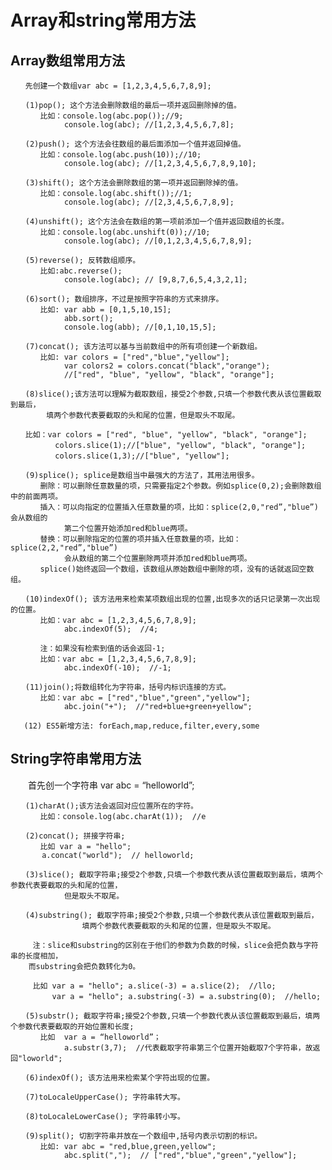 # Array和string常用方法

## Array数组常用方法
   
    　　先创建一个数组var abc = [1,2,3,4,5,6,7,8,9];
    
    　　(1)pop(); 这个方法会删除数组的最后一项并返回删除掉的值。
    　　　　比如：console.log(abc.pop());//9;   
                console.log(abc); //[1,2,3,4,5,6,7,8];
    
    　　(2)push(); 这个方法会往数组的最后面添加一个值并返回掉值。
    　　　　比如：console.log(abc.push(10));//10;    
                console.log(abc); //[1,2,3,4,5,6,7,8,9,10];
    
    　　(3)shift(); 这个方法会删除数组的第一项并返回删除掉的值。
    　　　　比如：console.log(abc.shift());//1;    
                console.log(abc); //[2,3,4,5,6,7,8,9];
    
    　　(4)unshift(); 这个方法会在数组的第一项前添加一个值并返回数组的长度。
    　　　　比如：console.log(abc.unshift(0));//10;    
                console.log(abc); //[0,1,2,3,4,5,6,7,8,9];
    
    　　(5)reverse(); 反转数组顺序。
    　　　　比如:abc.reverse(); 
                console.log(abc); // [9,8,7,6,5,4,3,2,1];
    
    　　(6)sort(); 数组排序，不过是按照字符串的方式来排序。
    　　　　比如: var abb = [0,1,5,10,15]; 
                abb.sort(); 
                console.log(abb); //[0,1,10,15,5];
    
    　　(7)concat(); 该方法可以基与当前数组中的所有项创建一个新数组。
    　　　　比如: var colors = ["red","blue","yellow"];  
                var colors2 = colors.concat("black","orange");  
                //["red", "blue", "yellow", "black", "orange"];
    
    　　(8)slice();该方法可以理解为截取数组，接受2个参数,只填一个参数代表从该位置截取到最后，
            填两个参数代表要截取的头和尾的位置，但是取头不取尾。
    
    　　比如：var colors = ["red", "blue", "yellow", "black", "orange"];
    　　　　　　colors.slice(1);//["blue", "yellow", "black", "orange"];
    　　　　　　colors.slice(1,3);//["blue", "yellow"];
    
    　　(9)splice(); splice是数组当中最强大的方法了，其用法用很多。
    　　　　删除：可以删除任意数量的项，只需要指定2个参数。例如splice(0,2);会删除数组中的前面两项。
    　　　　插入：可以向指定的位置插入任意数量的项，比如：splice(2,0,"red”,"blue”)会从数组的
                第二个位置开始添加red和blue两项。
    　　　　替换：可以删除指定的位置的项并插入任意数量的项，比如：splice(2,2,"red”,"blue”)
                会从数组的第二个位置删除两项并添加red和blue两项。
    　　　　splice()始终返回一个数组，该数组从原始数组中删除的项，没有的话就返回空数组。
    
    　　(10)indexOf(); 该方法用来检索某项数组出现的位置,出现多次的话只记录第一次出现的位置。
    　　　　比如：var abc = [1,2,3,4,5,6,7,8,9];  
                abc.indexOf(5);  //4;
    
    　　　　注：如果没有检索到值的话会返回-1;
    　　　　比如：var abc = [1,2,3,4,5,6,7,8,9];  
                abc.indexOf(-10);  //-1;
    
    　　(11)join();将数组转化为字符串，括号内标识连接的方式。
    　　　　比如：var abc = ["red","blue","green","yellow"];  
                abc.join("+");  //"red+blue+green+yellow";
                
       (12) ES5新增方法: forEach,map,reduce,filter,every,some
       

## String字符串常用方法

　　首先创一个字符串 var abc = “helloworld”;
    
    　　(1)charAt();该方法会返回对应位置所在的字符。
    　　　　比如：console.log(abc.charAt(1));  //e
    
    　　(2)concat(); 拼接字符串;
    　　　　比如 var a = "hello"; 
           a.concat("world");  // helloworld;
    
    　　(3)slice(); 截取字符串;接受2个参数,只填一个参数代表从该位置截取到最后，填两个参数代表要截取的头和尾的位置，
                但是取头不取尾。
    
    　　(4)substring(); 截取字符串;接受2个参数,只填一个参数代表从该位置截取到最后，
                    填两个参数代表要截取的头和尾的位置，但是取头不取尾。
    
    　　　注：slice和substring的区别在于他们的参数为负数的时候，slice会把负数与字符串的长度相加，
        而substring会把负数转化为0。
    
    　　　比如 var a = "hello"; a.slice(-3) = a.slice(2);  //llo;  
    　　　　　 var a = "hello"; a.substring(-3) = a.substring(0);  //hello;
    
    　　(5)substr(); 截取字符串;接受2个参数,只填一个参数代表从该位置截取到最后，填两个参数代表要截取的开始位置和长度;
    　　　　比如  var a = “helloworld”；
                a.substr(3,7);  //代表截取字符串第三个位置开始截取7个字符串，故返回"loworld";
    
    　　(6)indexOf(); 该方法用来检索某个字符出现的位置。
    
    　　(7)toLocaleUpperCase(); 字符串转大写。
    
    　　(8)toLocaleLowerCase(); 字符串转小写。
    
    　　(9)split(); 切割字符串并放在一个数组中,括号内表示切割的标识。
    　　　　比如: var abc = "red,blue,green,yellow";  
                abc.split(",");  // ["red","blue","green","yellow"];